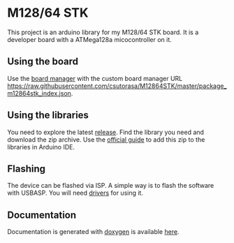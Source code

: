 # M128/64 STK

This project is an arduino library for my M128/64 STK board.
It is a developer board with a ATMega128a micocontroller on it.

## Using the board

Use the [board manager](https://support.arduino.cc/hc/en-us/articles/360016466340-Add-or-remove-third-party-boards-in-Boards-Manager)
with the custom board manager URL https://raw.githubusercontent.com/csutorasa/M12864STK/master/package_m12864stk_index.json.

## Using the libraries

You need to explore the latest [release](https://github.com/csutorasa/M12864STK/releases/).
Find the library you need and download the zip archive.
Use the [official guide](https://docs.arduino.cc/software/ide-v1/tutorials/installing-libraries) to add this zip to the libraries in Arduino IDE.

## Flashing

The device can be flashed via ISP.
A simple way is to flash the software with USBASP.
You will need [drivers](http://zadig.akeo.ie/) for using it.

## Documentation

Documentation is generated with [doxygen](https://www.doxygen.nl/) is available [here](https://csutorasa.github.io/m12864stk/).
